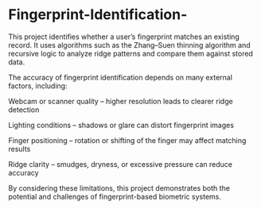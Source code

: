 # Fingerprint-Identification-
This project identifies whether a user’s fingerprint matches an existing record. It uses algorithms such as the Zhang–Suen thinning algorithm and recursive logic to analyze ridge patterns and compare them against stored data.

The accuracy of fingerprint identification depends on many external factors, including:

 Webcam or scanner quality – higher resolution leads to clearer ridge detection

Lighting conditions – shadows or glare can distort fingerprint images

Finger positioning – rotation or shifting of the finger may affect matching results

Ridge clarity – smudges, dryness, or excessive pressure can reduce accuracy

By considering these limitations, this project demonstrates both the potential and challenges of fingerprint-based biometric systems.
